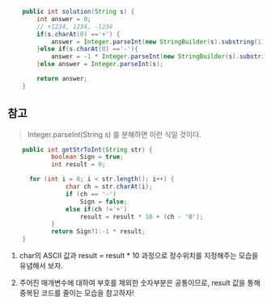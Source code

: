 ```java
    public int solution(String s) {
        int answer = 0;
        // +1234, 1234, -1234
        if(s.charAt(0) =='+') {
            answer = Integer.parseInt(new StringBuilder(s).substring(1));
        }else if(s.charAt(0) =='-'){
            answer = -1 * Integer.parseInt(new StringBuilder(s).substring(1));
        }else answer = Integer.parseInt(s);

        return answer;
    }
```

## 참고 
> Integer.parseInt(String s) 를 분해하면 이런 식일 것이다. 
```java
    public int getStrToInt(String str) {
            boolean Sign = true;
            int result = 0;

      for (int i = 0; i < str.length(); i++) {
                char ch = str.charAt(i);
                if (ch == '-')
                    Sign = false;
                else if(ch !='+')
                    result = result * 10 + (ch - '0');
            }
            return Sign?1:-1 * result;
    }
```
1. char의 ASCII 값과 result = result * 10 과정으로 정수위치를 지정해주는 모습을 유념해서 보자.

2. 주어진 매개변수에 대하여 부호를 제외한 숫자부분은 공통이므로, result 값을 통해 중복된 코드를 줄이는 모습을 참고하자!
